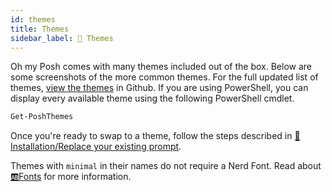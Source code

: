 ```yaml
---
id: themes
title: Themes
sidebar_label: 🎨 Themes
---
```


Oh my Posh comes with many themes included out of the box. Below are some screenshots of the more common themes.
For the full updated list of themes, [view the themes][themes] in Github.  If you are using PowerShell, you can
display every available theme using the following PowerShell cmdlet.

```powershell
Get-PoshThemes
```

Once you're ready to swap to a theme, follow the steps described in [🚀Installation/Replace your existing prompt][replace-you-existing-prompt].

Themes with `minimal` in their names do not require a Nerd Font. Read about [🆎Fonts][fonts] for more information.

[themes]: https://github.com/JanDeDobbeleer/oh-my-posh/tree/main/themes
[fonts]: /docs/fonts
[replace-you-existing-prompt]: /docs/installation#3-replace-your-existing-prompt

<!-- Do not change the content below, themes are rendered automatically -->
